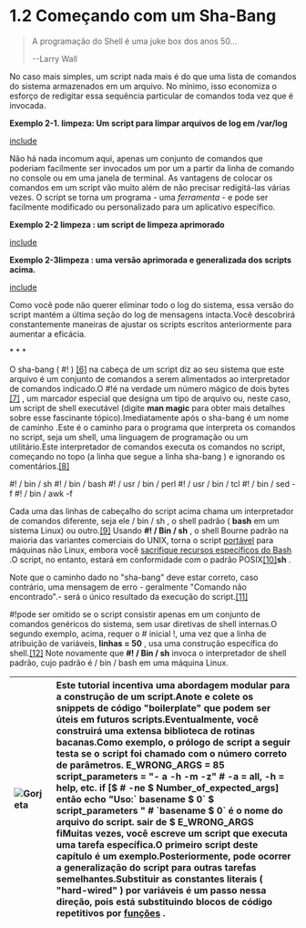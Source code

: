 # 1.2 Começando com um Sha-Bang

> A programação do Shell é uma juke box dos anos 50...
>
> --Larry Wall

No caso mais simples, um script nada mais é do que uma lista de comandos do sistema armazenados em um arquivo. No mínimo, isso economiza o esforço de redigitar essa sequência particular de comandos toda vez que é invocada.

**Exemplo 2-1. limpeza: Um script para limpar arquivos de log em /var/log**

[include](scripts/2.1-limpeza.sh)

Não há nada incomum aqui, apenas um conjunto de comandos que poderiam facilmente ser invocados um por um a partir da linha de comando no console ou em uma janela de terminal. As vantagens de colocar os comandos em um script vão muito além de não precisar redigitá-las várias vezes. O script se torna um programa - uma _ferramenta_ - e pode ser facilmente modificado ou personalizado para um aplicativo específico.



**Exemplo 2-2 limpeza : um script de limpeza aprimorado**

[include](scripts/2.2-limpeza.sh)



**Exemplo 2-3limpeza : uma versão aprimorada e generalizada dos scripts acima.**

[include](scripts/2.3-limpeza.sh)



Como você pode não querer eliminar todo o log do sistema, essa versão do script mantém a última seção do log de mensagens intacta.Você descobrirá constantemente maneiras de ajustar os scripts escritos anteriormente para aumentar a eficácia.

\* \* \*

O sha-bang \( \#! \) [\[6\]](https://translate.googleusercontent.com/translate_c?depth=1&hl=pt-BR&ie=UTF8&prev=_t&rurl=translate.google.com&sl=en&sp=nmt4&tl=pt-BR&u=http://tldp.org/LDP/abs/html/abs-guide.html&xid=17259,15700022,15700124,15700149,15700168,15700173,15700186,15700201&usg=ALkJrhj5lJ2g4Z3cLQUtenDTXITEeeXkXQ#FTN.AEN205) na cabeça de um script diz ao seu sistema que este arquivo é um conjunto de comandos a serem alimentados ao interpretador de comandos indicado.O \#!é na verdade um número mágico de dois bytes [\[7\]](https://translate.googleusercontent.com/translate_c?depth=1&hl=pt-BR&ie=UTF8&prev=_t&rurl=translate.google.com&sl=en&sp=nmt4&tl=pt-BR&u=http://tldp.org/LDP/abs/html/abs-guide.html&xid=17259,15700022,15700124,15700149,15700168,15700173,15700186,15700201&usg=ALkJrhj5lJ2g4Z3cLQUtenDTXITEeeXkXQ#FTN.AEN214) , um marcador especial que designa um tipo de arquivo ou, neste caso, um script de shell executável \(digite **man magic** para obter mais detalhes sobre esse fascinante tópico\).Imediatamente após o sha-bang é um nome de caminho .Este é o caminho para o programa que interpreta os comandos no script, seja um shell, uma linguagem de programação ou um utilitário.Este interpretador de comandos executa os comandos no script, começando no topo \(a linha que segue a linha sha-bang \) e ignorando os comentários.[\[8\]](https://translate.googleusercontent.com/translate_c?depth=1&hl=pt-BR&ie=UTF8&prev=_t&rurl=translate.google.com&sl=en&sp=nmt4&tl=pt-BR&u=http://tldp.org/LDP/abs/html/abs-guide.html&xid=17259,15700022,15700124,15700149,15700168,15700173,15700186,15700201&usg=ALkJrhj5lJ2g4Z3cLQUtenDTXITEeeXkXQ#FTN.AEN226)

\#! / bin / sh \#! / bin / bash \#! / usr / bin / perl \#! / usr / bin / tcl \#! / bin / sed -f \#! / bin / awk -f

Cada uma das linhas de cabeçalho do script acima chama um interpretador de comandos diferente, seja ele / bin / sh , o shell padrão \( **bash** em um sistema Linux\) ou outro.[\[9\]](https://translate.googleusercontent.com/translate_c?depth=1&hl=pt-BR&ie=UTF8&prev=_t&rurl=translate.google.com&sl=en&sp=nmt4&tl=pt-BR&u=http://tldp.org/LDP/abs/html/abs-guide.html&xid=17259,15700022,15700124,15700149,15700168,15700173,15700186,15700201&usg=ALkJrhj5lJ2g4Z3cLQUtenDTXITEeeXkXQ#FTN.AEN242) Usando **\#! / Bin / sh** , o shell Bourne padrão na maioria das variantes comerciais do UNIX, torna o script [portável](https://translate.googleusercontent.com/translate_c?depth=1&hl=pt-BR&ie=UTF8&prev=_t&rurl=translate.google.com&sl=en&sp=nmt4&tl=pt-BR&u=http://tldp.org/LDP/abs/html/abs-guide.html&xid=17259,15700022,15700124,15700149,15700168,15700173,15700186,15700201&usg=ALkJrhj5lJ2g4Z3cLQUtenDTXITEeeXkXQ#PORTABILITYISSUES) para máquinas não Linux, embora você [sacrifique recursos específicos do Bash](https://translate.googleusercontent.com/translate_c?depth=1&hl=pt-BR&ie=UTF8&prev=_t&rurl=translate.google.com&sl=en&sp=nmt4&tl=pt-BR&u=http://tldp.org/LDP/abs/html/abs-guide.html&xid=17259,15700022,15700124,15700149,15700168,15700173,15700186,15700201&usg=ALkJrhj5lJ2g4Z3cLQUtenDTXITEeeXkXQ#BINSH) .O script, no entanto, estará em conformidade com o padrão POSIX[\[10\]](https://translate.googleusercontent.com/translate_c?depth=1&hl=pt-BR&ie=UTF8&prev=_t&rurl=translate.google.com&sl=en&sp=nmt4&tl=pt-BR&u=http://tldp.org/LDP/abs/html/abs-guide.html&xid=17259,15700022,15700124,15700149,15700168,15700173,15700186,15700201&usg=ALkJrhj5lJ2g4Z3cLQUtenDTXITEeeXkXQ#FTN.AEN256)**sh** .

Note que o caminho dado no "sha-bang" deve estar correto, caso contrário, uma mensagem de erro - geralmente "Comando não encontrado".- será o único resultado da execução do script.[\[11\]](https://translate.googleusercontent.com/translate_c?depth=1&hl=pt-BR&ie=UTF8&prev=_t&rurl=translate.google.com&sl=en&sp=nmt4&tl=pt-BR&u=http://tldp.org/LDP/abs/html/abs-guide.html&xid=17259,15700022,15700124,15700149,15700168,15700173,15700186,15700201&usg=ALkJrhj5lJ2g4Z3cLQUtenDTXITEeeXkXQ#FTN.AEN269)

\#!pode ser omitido se o script consistir apenas em um conjunto de comandos genéricos do sistema, sem usar diretivas de shell internas.O segundo exemplo, acima, requer o \# inicial !, uma vez que a linha de atribuição de variáveis, **linhas = 50** , usa uma construção específica do shell.[\[12\]](https://translate.googleusercontent.com/translate_c?depth=1&hl=pt-BR&ie=UTF8&prev=_t&rurl=translate.google.com&sl=en&sp=nmt4&tl=pt-BR&u=http://tldp.org/LDP/abs/html/abs-guide.html&xid=17259,15700022,15700124,15700149,15700168,15700173,15700186,15700201&usg=ALkJrhj5lJ2g4Z3cLQUtenDTXITEeeXkXQ#FTN.AEN279) Note novamente que **\#! / Bin / sh** invoca o interpretador de shell padrão, cujo padrão é / bin / bash em uma máquina Linux.

| ![](http://tldp.org/LDP/abs/images/tip.gif "Gorjeta") | Este tutorial incentiva uma abordagem modular para a construção de um script.Anote e colete os snippets de código "boilerplate" que podem ser úteis em futuros scripts.Eventualmente, você construirá uma extensa biblioteca de rotinas bacanas.Como exemplo, o prólogo de script a seguir testa se o script foi chamado com o número correto de parâmetros. E\_WRONG\_ARGS = 85 script\_parameters = "- a -h -m -z" \# -a = all, -h = help, etc. if \[$ \# -ne $ Number\_of\_expected\_args\] então echo "Uso:\` basename $ 0\` $ script\_parameters " \# \`basename $ 0\` é o nome do arquivo do script. sair de $ E\_WRONG\_ARGS fiMuitas vezes, você escreve um script que executa uma tarefa específica.O primeiro script deste capítulo é um exemplo.Posteriormente, pode ocorrer a generalização do script para outras tarefas semelhantes.Substituir as constantes literais \( "hard-wired" \) por variáveis ​​é um passo nessa direção, pois está substituindo blocos de código repetitivos por [funções](https://translate.googleusercontent.com/translate_c?depth=1&hl=pt-BR&ie=UTF8&prev=_t&rurl=translate.google.com&sl=en&sp=nmt4&tl=pt-BR&u=http://tldp.org/LDP/abs/html/abs-guide.html&xid=17259,15700022,15700124,15700149,15700168,15700173,15700186,15700201&usg=ALkJrhj5lJ2g4Z3cLQUtenDTXITEeeXkXQ#FUNCTIONREF) . |
| :--- | :--- |




